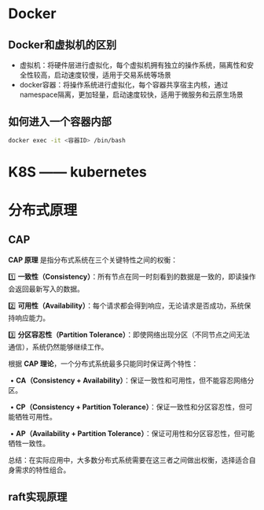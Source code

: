 # Docker

## Docker和虚拟机的区别

- 虚拟机：将硬件层进行虚拟化，每个虚拟机拥有独立的操作系统，隔离性和安全性较高，启动速度较慢，适用于交易系统等场景
- docker容器：将操作系统进行虚拟化，每个容器共享宿主内核，通过namespace隔离，更加轻量，启动速度较快，适用于微服务和云原生场景

## 如何进入一个容器内部

```bash
docker exec -it <容器ID> /bin/bash
```





# K8S —— kubernetes







# 分布式原理

## CAP

**CAP 原理** 是指分布式系统在三个关键特性之间的权衡：

1️⃣ **一致性（Consistency）**：所有节点在同一时刻看到的数据是一致的，即读操作会返回最新写入的数据。

2️⃣ **可用性（Availability）**：每个请求都会得到响应，无论请求是否成功，系统保持响应能力。

3️⃣ **分区容忍性（Partition Tolerance）**：即使网络出现分区（不同节点之间无法通信），系统仍然能够继续工作。

根据 **CAP 理论**，一个分布式系统最多只能同时保证两个特性：

​	•	**CA（Consistency + Availability）**：保证一致性和可用性，但不能容忍网络分区。

​	•	**CP（Consistency + Partition Tolerance）**：保证一致性和分区容忍性，但可能牺牲可用性。

​	•	**AP（Availability + Partition Tolerance）**：保证可用性和分区容忍性，但可能牺牲一致性。



总结：在实际应用中，大多数分布式系统需要在这三者之间做出权衡，选择适合自身需求的特性组合。

## raft实现原理